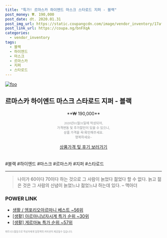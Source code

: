 ```yaml
--- 
title: "특가! 르마스카 하이엔드 마스크 스타로드 지퍼 - 블랙" 
post_money: ₩. 190,000 
post_date: dt. 2020.01.31 
post_img_url: https://static.coupangcdn.com/image/vendor_inventory/17af/fdf3332f1e5345cb00f6236062e606db0f237a1008120f035f3ac7a47925.jpg 
post_link_url: https://coupa.ng/bnFXqA 
categories: 
  - vendor_inventory 
tags: 
  - 블랙 
  - 하이엔드 
  - 마스크 
  - 르마스카 
  - 지퍼 
  - 스타로드 
--- 
```

[![foo](https://static.coupangcdn.com/image/vendor_inventory/17af/fdf3332f1e5345cb00f6236062e606db0f237a1008120f035f3ac7a47925.jpg)](https://coupa.ng/bnFXqA) 

## 르마스카 하이엔드 마스크 스타로드 지퍼 - 블랙 
<p style="text-align: center;">**₩ 190,000**</p> 
<p style="text-align: center;"><span style="color: #898c8f; font-family: Georgia,Times,serif; font-size: 0.75em;">2020년01월31일에 작성되어, <br>가격변동 및 추가할인이 있을 수 있으니,<br> 상품 가격을 꼭!확인해주세요.<br>행복하세요~</span> 
</p>	 
<div markdown="0" style="text-align: center;"><a href="https://coupa.ng/bnFXqA" class="btn btn--success">상품가격 및 후기 보러가기</a></div> 
<br><br> 
  #블랙 #하이엔드 #마스크 #르마스카 #지퍼 #스타로드 
<hr> 

> 나이가 60이다 70이다 하는 것으로 그 사람이 늙었다 젊었다 할 수 없다. 늙고 젊은 것은 그 사람의 신념이 늙었느냐 젊었느냐 하는데 있다. – 맥아더 


### POWER LINK

* <a href="https://blog.naver.com/santokki14/221782492840" target="_blank">생활 / 엠포리오아르마니 베스트 ~56위</a>
* <a href="https://blog.naver.com/sakai111/221783765115" target="_blank"> [생활] 아르마니남자시계 특가 순위 ~30위</a>
* <a href="https://blog.naver.com/sakai111/221784409066" target="_blank"> [생활] 게르마늄 특가 순위 ~57위</a>

<span style="color: #898c8f; font-family: Georgia,Times,serif; font-size: 0.55em;">파트너스활동으로 작성자에게 일정액의 커미션이 제공될수 있습니다.</span> 
